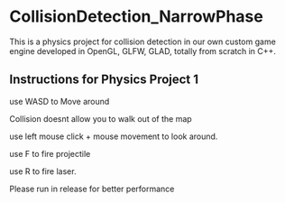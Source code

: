 # CollisionDetection_NarrowPhase
This is a physics project for collision detection in our own custom game engine developed in OpenGL, GLFW, GLAD, totally from scratch in C++.

## Instructions for Physics Project 1 

use WASD to Move around

Collision doesnt allow you to walk out of the map

use left mouse click + mouse movement to look around.

use F to fire projectile 

use R to fire laser.

Please run in release for better performance
